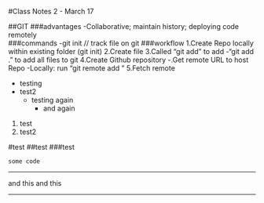 #Class Notes 2 - March 17

##GIT
###advantages
-Collaborative; maintain history; deploying code remotely\
###commands
-git init // track file on git
###workflow
1.Create Repo locally within existing folder (git init)
2.Create file <filename>
3.Called “git add” to add <filename>
-“git add .” to add all files to git
4.Create Github repository
-.Get remote URL to host Repo
-Locally: run “git remote add <github clone URL>”
5.Fetch remote

* testing
* test2
	* testing again
		* and again


1. test
2. test2

#test
##test
###test

    some code

----
and this
and this
*****
